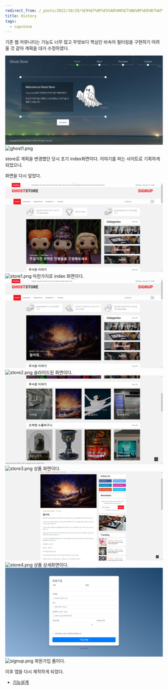 ```yaml
---
redirect_from: /_posts/2022/10/29/%E9%87%8F%E5%AD%90%E7%BA%BF%E8%B7%AF%E6%A8%A1%E6%8B%9F%E5%99%A8QuEST%E5%9C%A8%E5%A4%9AGPU%E5%B9%B3%E5%8F%B0%E4%B8%8A%E7%9A%84%E6%80%A7%E8%83%BD%E4%BC%98%E5%8C%96/
title: History
tags:
  - capstone
---
```


기존 웹 커뮤니티는 기능도 너무 많고 무엇보다 핵심인 비속어 필터링을 구현하기 어려울 것 같아 계획을 대거 수정하였다.

![ghost1.png](./ghost1.png)
![ghost1.png](https://s2.loli.net/2022/11/02/PHDRhebXGol5dg3.png)

store로 계획을 변경했던 당시 초기 index화면이다.
이야기를 파는 사이트로 기획하게 되었으나.

화면을 다시 엎었다.

![ghost1.png](./store1.png)
![store1.png](https://s2.loli.net/2022/11/02/tlfHKkv26LVmbwE.png)
마찬가지로 index 화면이다.
![ghost2.png](./store2.png)
![store2.png](https://s2.loli.net/2022/11/02/trSsWQwmJo1aniD.png)
슬라이드된 화면이다.
![ghost3.png](./store3.png)
![store3.png](https://s2.loli.net/2022/11/02/osKNTYSEJMeOjFk.png)
상품 화면이다.
![ghost4.png](./store4.png)
![store4.png](https://s2.loli.net/2022/11/02/lQGxaLKm1XHEJRM.png)
상품 상세화면이다.
![signup.png](./signup.png)
![signup.png](https://s2.loli.net/2022/11/02/TWxNPsb9QAhIv4k.png)
회원가입 폼이다.


이후 앱을 다시 제작하게 되었다.

 - [기능설계](https://wnthdus.github.io/2022/10/28/%E5%8D%81%E6%9C%88%E4%B9%9D%E6%97%A5/) 
